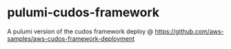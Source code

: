 # pulumi-cudos-framework
A pulumi version of the cudos framework deploy @ https://github.com/aws-samples/aws-cudos-framework-deployment
